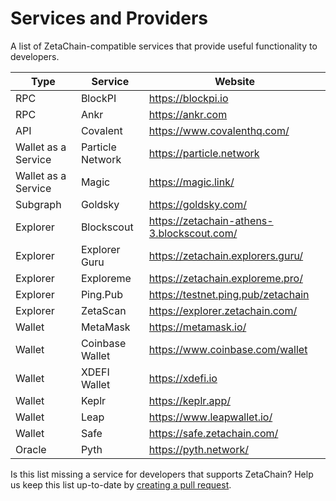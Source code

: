 # Services and Providers

A list of ZetaChain-compatible services that provide useful functionality to
developers.

| Type                | Service          | Website                                    |
| ------------------- | ---------------- | ------------------------------------------ |
| RPC                 | BlockPI          | https://blockpi.io                         |
| RPC                 | Ankr             | https://ankr.com                           |
| API                 | Covalent         | https://www.covalenthq.com/                |
| Wallet as a Service | Particle Network | https://particle.network                   |
| Wallet as a Service | Magic            | https://magic.link/                        |
| Subgraph            | Goldsky          | https://goldsky.com/                       |
| Explorer            | Blockscout       | https://zetachain-athens-3.blockscout.com/ |
| Explorer            | Explorer Guru    | https://zetachain.explorers.guru/          |
| Explorer            | Exploreme        | https://zetachain.exploreme.pro/           |
| Explorer            | Ping.Pub         | https://testnet.ping.pub/zetachain         |
| Explorer            | ZetaScan         | https://explorer.zetachain.com/            |
| Wallet              | MetaMask         | https://metamask.io/                       |
| Wallet              | Coinbase Wallet  | https://www.coinbase.com/wallet            |
| Wallet              | XDEFI Wallet     | https://xdefi.io                           |
| Wallet              | Keplr            | https://keplr.app/                         |
| Wallet              | Leap             | https://www.leapwallet.io/                 |
| Wallet              | Safe             | https://safe.zetachain.com/                |
| Oracle              | Pyth             | https://pyth.network/                      |

Is this list missing a service for developers that supports ZetaChain? Help us
keep this list up-to-date by
[creating a pull request](https://github.com/zeta-chain/docs/blob/main/docs/reference/services.mdx).
